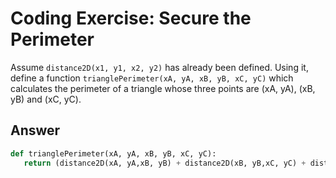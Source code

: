 # Coding Exercise: Secure the Perimeter

Assume `distance2D(x1, y1, x2, y2)` has already been defined. Using it, define a function `trianglePerimeter(xA, yA, xB, yB, xC, yC)` which calculates 
the perimeter of a triangle whose three points are (xA, yA), (xB, yB) and (xC, yC).
## Answer
```python
def trianglePerimeter(xA, yA, xB, yB, xC, yC):
   return (distance2D(xA, yA,xB, yB) + distance2D(xB, yB,xC, yC) + distance2D(xA, yA,xC, yC))
